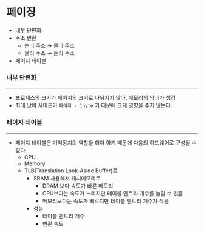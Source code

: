 # 페이징

- 내부 단편화
- 주소 변환
    - 논리 주소 → 물리 주소
    - 물리 주소 → 논리 주소
- 페이지 테이블

### 내부 단편화

---

- 프로세스의 크기가 페이지의 크기로 나눠지지 않아, 메모리의 낭비가 생김
- 최대 낭비 사이즈가 `페이지 - 1byte` 기 때문에 크게 영향을 주지 않는다.

### 페이지 테이블

---

- 페이지 테이블은 기억장치의 역할을 해야 하기 때문에 다음의 하드웨어로 구성될 수 있다
    - CPU
    - Memory
    - TLB(Translation Look-Aside Buffer)로
        - SRAM 사용해서 캐시메모리로
            - DRAM 보다 속도가 빠른 메모리
            - CPU보다는 속도가 느리지만 테이블 엔트리 개수를 늘릴 수 있음
            - 메모리보다는 속도가 빠르지만 테이블 엔트리 개수가 작음
        - 성능
            - 테이블 엔트리 개수
            - 변환 속도